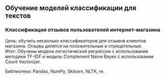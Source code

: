 ## Обучение моделей классификации для текстов

### Классификация отзывов пользователей интернет-магазина
Цель: обучить несколько классификаторов для отзывов клиентов магазина. Отзывы делятся на положительные и отрицательные.  
Итог: Обучены модели логистической регрессии с использование методики TF-IDF и модель Complement Naive Bayes с использование Count Vectorizer.

Библиотеки: Pandas, NumPy, Sklearn, NLTK, re.

